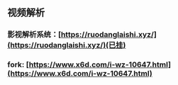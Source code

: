 ## 视频解析
### 影视解析系统：[https://ruodanglaishi.xyz/](https://ruodanglaishi.xyz/)(已挂)
### fork: [https://www.x6d.com/i-wz-10647.html](https://www.x6d.com/i-wz-10647.html)